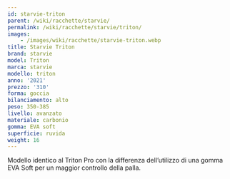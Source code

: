 ```yaml
---
id: starvie-triton
parent: /wiki/racchette/starvie/
permalink: /wiki/racchette/starvie/triton/
images:
    - /images/wiki/racchette/starvie-triton.webp
title: Starvie Triton
brand: starvie
model: Triton
marca: starvie
modello: triton
anno: '2021'
prezzo: '310'
forma: goccia
bilanciamento: alto
peso: 350-385
livello: avanzato
materiale: carbonio
gomma: EVA soft
superficie: ruvida
weight: 16
---
```

Modello identico al Triton Pro con la differenza dell’utilizzo di una gomma EVA Soft per un maggior controllo della palla.